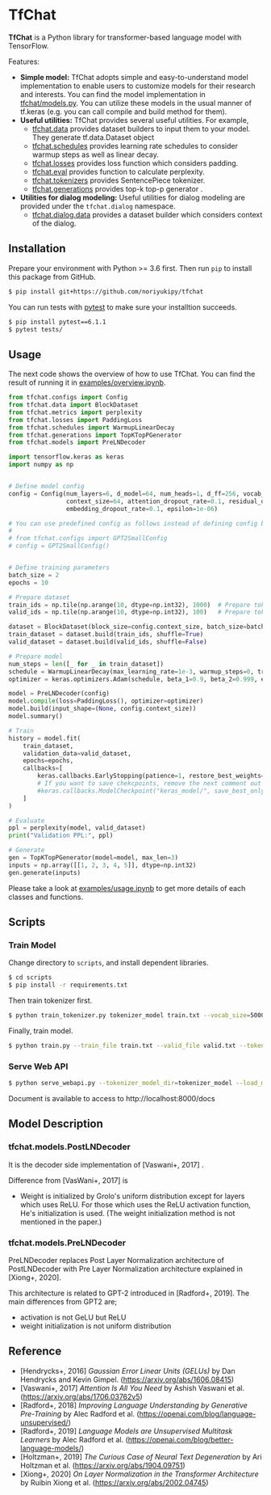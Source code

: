# TfChat

**TfChat** is a Python library for transformer-based language model with TensorFlow.

Features:

* **Simple model:** TfChat adopts simple and easy-to-understand model implementation to enable users to customize models for their research and interests. You can find the model implementation in [tfchat/models.py](tfchat/models.py). You can utilize these models in the usual manner of tf.keras (e.g. you can call compile and build method for them).
* **Useful utilities:** TfChat provides several useful utilities. For example,
  * [tfchat.data](tfchat/data.py) provides dataset builders to input them to your model. They generate tf.data.Dataset object
  * [tfchat.schedules](tfchat/schedules.py) provides learning rate schedules to consider warmup steps as well as linear decay.
  * [tfchat.losses](tfchat/losses.py) provides loss function which considers padding.
  * [tfchat.eval](tfchat/eval.py) provides function to calculate perplexity.
  * [tfchat.tokenizers](tfchat/tokenizers.py) provides SentencePiece tokenizer.
  * [tfchat.generations](tfchat/generations.py) provides top-k top-p generator .
* **Utilities for dialog modeling:** Useful utilities for dialog modeling are provided under the `tfchat.dialog` namespace.
  * [tfchat.dialog.data](tfchat/dialog/data.py) provides a dataset builder which considers context of the dialog.

## Installation

Prepare your environment with Python >= 3.6 first. Then run `pip` to install this package from GitHub.

```sh
$ pip install git+https://github.com/noriyukipy/tfchat
```

You can run tests with [pytest](https://docs.pytest.org/en/stable/) to make sure your installtion succeeds.

```sh
$ pip install pytest==6.1.1
$ pytest tests/
```

## Usage


The next code shows the overview of how to use TfChat. You can find the result of running it in [examples/overview.ipynb](examples/overview.ipynb).

```py
from tfchat.configs import Config
from tfchat.data import BlockDataset
from tfchat.metrics import perplexity
from tfchat.losses import PaddingLoss
from tfchat.schedules import WarmupLinearDecay
from tfchat.generations import TopKTopPGenerator
from tfchat.models import PreLNDecoder

import tensorflow.keras as keras
import numpy as np


# Define model config
config = Config(num_layers=6, d_model=64, num_heads=1, d_ff=256, vocab_size=100,
                context_size=64, attention_dropout_rate=0.1, residual_dropout_rate=0.1,
                embedding_dropout_rate=0.1, epsilon=1e-06)

# You can use predefined config as follows instead of defining config by yourself
#
# from tfchat.configs import GPT2SmallConfig
# config = GPT2SmallConfig()


# Define training parameters
batch_size = 2
epochs = 10

# Prepare dataset
train_ids = np.tile(np.arange(10, dtype=np.int32), 1000)  # Prepare token ids for training data
valid_ids = np.tile(np.arange(10, dtype=np.int32), 100)   # Prepare token ids for validation data

dataset = BlockDataset(block_size=config.context_size, batch_size=batch_size)
train_dataset = dataset.build(train_ids, shuffle=True)
valid_dataset = dataset.build(valid_ids, shuffle=False)

# Prepare model
num_steps = len([_ for _ in train_dataset])
schedule = WarmupLinearDecay(max_learning_rate=1e-3, warmup_steps=0, training_steps=num_steps*epochs)
optimizer = keras.optimizers.Adam(schedule, beta_1=0.9, beta_2=0.999, epsilon=1e-8, clipnorm=1.0)

model = PreLNDecoder(config)
model.compile(loss=PaddingLoss(), optimizer=optimizer)
model.build(input_shape=(None, config.context_size))
model.summary()

# Train
history = model.fit(
    train_dataset,
    validation_data=valid_dataset,
    epochs=epochs,
    callbacks=[
        keras.callbacks.EarlyStopping(patience=1, restore_best_weights=True),
        # If you want to save chekcpoints, remove the next comment out
        #keras.callbacks.ModelCheckpoint("keras_model/", save_best_only=True)
    ]
)

# Evaluate
ppl = perplexity(model, valid_dataset)
print("Validation PPL:", ppl)

# Generate
gen = TopKTopPGenerator(model=model, max_len=3)
inputs = np.array([[1, 2, 3, 4, 5]], dtype=np.int32)
gen.generate(inputs)
```

Please take a look at [examples/usage.ipynb](examples/usage.ipynb) to get more details of each classes and functions.

## Scripts

### Train Model

Change directory to `scripts`, and install dependent libraries.

```sh
$ cd scripts
$ pip install -r requirements.txt
```

Then train tokenizer first.

```sh
$ python train_tokenizer.py tokenizer_model train.txt --vocab_size=5000
```

Finally, train model.

```sh
$ python train.py --train_file train.txt --valid_file valid.txt --tokenizer_model_dir tokenizer_model --save_model_dir=model --epochs=2 --batch_size=4
```

### Serve Web API

```sh
$ python serve_webapi.py --tokenizer_model_dir=tokenizer_model --load_model_dir=model --host="0.0.0.0" --port="8000"
```

Document is available to access to http://localhost:8000/docs

## Model Description

### tfchat.models.PostLNDecoder

It is the decoder side implementation of [Vaswani+, 2017] .

Difference from [VasWani+, 2017] is

- Weight is initialized by Grolo's uniform distribution except for layers which uses ReLU. For those which uses the ReLU activation function, He's initialization is used. (The weight initialization method is not mentioned in the paper.)

### tfchat.models.PreLNDecoder

PreLNDecoder replaces Post Layer Normalization architecture of PostLNDecoder with Pre Layer Normalization architecture explained in [Xiong+, 2020].

This architecture is related to GPT-2 introduced in [Radford+, 2019].
The main differences from GPT2 are;

- activation is not GeLU but ReLU
- weight initialization is not uniform distribution

## Reference

* [Hendrycks+, 2016] *Gaussian Error Linear Units (GELUs)* by Dan Hendrycks and Kevin Gimpel. (https://arxiv.org/abs/1606.08415)
* [Vaswani+, 2017] *Attention Is All You Need* by Ashish Vaswani et al. (https://arxiv.org/abs/1706.03762v5)
* [Radford+, 2018] *Improving Language Understanding by Generative Pre-Training* by Alec Radford et al. (https://openai.com/blog/language-unsupervised/)
* [Radford+, 2019] *Language Models are Unsupervised Multitask Learners* by Alec Radford et al. (https://openai.com/blog/better-language-models/)
* [Holtzman+, 2019] *The Curious Case of Neural Text Degeneration* by Ari Holtzman et al. (https://arxiv.org/abs/1904.09751)
* [Xiong+, 2020] *On Layer Normalization in the Transformer Architecture* by Ruibin Xiong et al. (https://arxiv.org/abs/2002.04745)